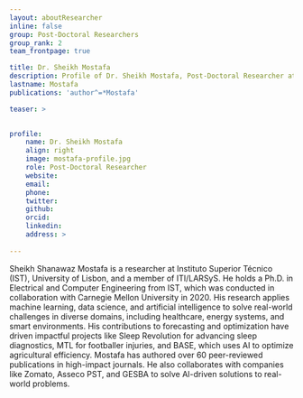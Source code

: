 ```yaml
---
layout: aboutResearcher
inline: false
group: Post-Doctoral Researchers
group_rank: 2
team_frontpage: true

title: Dr. Sheikh Mostafa
description: Profile of Dr. Sheikh Mostafa, Post-Doctoral Researcher at the FEELab Group.
lastname: Mostafa
publications: 'author^=*Mostafa'

teaser: >
    

profile:
    name: Dr. Sheikh Mostafa
    align: right
    image: mostafa-profile.jpg
    role: Post-Doctoral Researcher
    website: 
    email: 
    phone:
    twitter: 
    github: 
    orcid: 
    linkedin: 
    address: >
        
---
```


Sheikh Shanawaz Mostafa is a researcher at Instituto Superior Técnico (IST), University of Lisbon, and a member of ITI/LARSyS. He holds a Ph.D. in Electrical and Computer Engineering from IST, which was conducted in collaboration with Carnegie Mellon University in 2020. His research applies machine learning, data science, and artificial intelligence to solve real-world challenges in diverse domains, including healthcare, energy systems, and smart environments. His contributions to forecasting and optimization have driven impactful projects like Sleep Revolution for advancing sleep diagnostics, MTL for footballer injuries, and BASE, which uses AI to optimize agricultural efficiency. Mostafa has authored over 60 peer-reviewed publications in high-impact journals. He also collaborates with companies like  Zomato, Asseco PST, and GESBA to solve AI-driven solutions to real-world problems.
